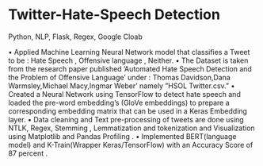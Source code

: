# Twitter-Hate-Speech Detection

Python, NLP, Flask, Regex, Google Cloab

• Applied Machine Learning Neural Network model that classifies a Tweet to be : Hate Speech , Offensive language , Neither.
• The Dataset is taken from the research paper published ’Automated Hate Speech Detection and the Problem of Offensive Language’ under : Thomas Davidson,Dana Warmsley,Michael Macy,Ingmar Weber’ namely ”HSOL Twitter.csv.”
• Created a Neural Network using TensorFlow to detect hate speech and loaded the pre-word embedding’s (GloVe embeddings) to prepare a corresponding embedding matrix that can be used in a Keras Embedding layer.
• Data cleaning and Text pre-processing of tweets are done using NTLK, Regex, Stemming , Lemmatization and tokenization and Visualization using Matplotlib and Pandas Profiling .
• Implemented BERT(language model) and K-Train(Wrapper Keras/TensorFlow) with an Accuracy Score of 87 percent .
